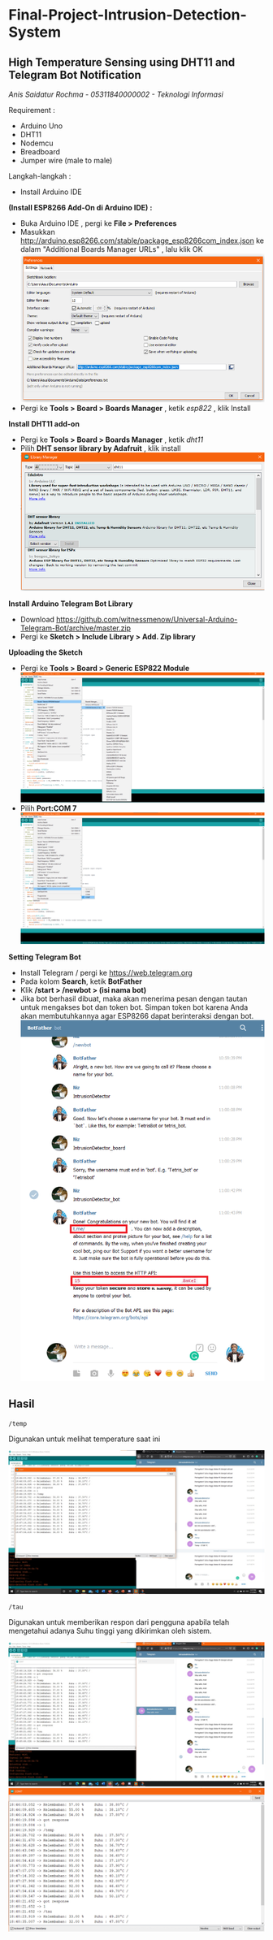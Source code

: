 # Final-Project-Intrusion-Detection-System
## High Temperature Sensing using DHT11 and Telegram Bot Notification
*Anis Saidatur Rochma - 05311840000002 - Teknologi Informasi*

Requirement :
- Arduino Uno
- DHT11
- Nodemcu
- Breadboard
- Jumper wire (male to male)

Langkah-langkah :
- Install Arduino IDE

**(Install ESP8266 Add-On di Arduino IDE) :**
- Buka Arduino IDE , pergi ke **File > Preferences**
- Masukkan  http://arduino.esp8266.com/stable/package_esp8266com_index.json ke dalam "Additional Boards Manager URLs" , lalu klik OK
![](https://github.com/Nisyua/Final-Project-Intrusion-Detection-System/blob/main/img/add%20json.png)
- Pergi ke **Tools > Board > Boards Manager** , ketik *esp822* , klik Install

**Install DHT11 add-on**
- Pergi ke **Tools > Board > Boards Manager** , ketik *dht11* 
- Pilih **DHT sensor library by Adafruit** , klik install
![](https://github.com/Nisyua/Final-Project-Intrusion-Detection-System/blob/main/img/dht11.png)

**Install Arduino Telegram Bot Library**
- Download https://github.com/witnessmenow/Universal-Arduino-Telegram-Bot/archive/master.zip
- Pergi ke **Sketch > Include Library > Add. Zip library**

**Uploading the Sketch**
- Pergi ke **Tools > Board > Generic ESP822 Module**
![](https://github.com/Nisyua/Final-Project-Intrusion-Detection-System/blob/main/img/board.png)
- Pilih **Port:COM 7**
![](https://github.com/Nisyua/Final-Project-Intrusion-Detection-System/blob/main/img/portcom7.png)

**Setting Telegram Bot**
- Install Telegram / pergi ke https://web.telegram.org
- Pada kolom **Search**, ketik **BotFather**
- Klik **/start > /newbot > (isi nama bot)**
- Jika bot berhasil dibuat, maka akan menerima pesan dengan tautan untuk mengakses bot dan token bot. Simpan token bot karena Anda akan membutuhkannya agar ESP8266 dapat berinteraksi dengan bot.
![](https://github.com/Nisyua/Final-Project-Intrusion-Detection-System/blob/main/img/bot.png)

## Hasil

```
/temp
```
Digunakan untuk melihat temperature saat ini

![](https://github.com/Nisyua/Final-Project-Intrusion-Detection-System/blob/main/img/temp.jpg)

```
/tau
```
Digunakan untuk memberikan respon dari pengguna apabila telah mengetahui adanya Suhu tinggi yang dikirimkan oleh sistem.

![](https://github.com/Nisyua/Final-Project-Intrusion-Detection-System/blob/main/img/tau.jpg)
![](https://github.com/Nisyua/Final-Project-Intrusion-Detection-System/blob/main/img/new.png)
